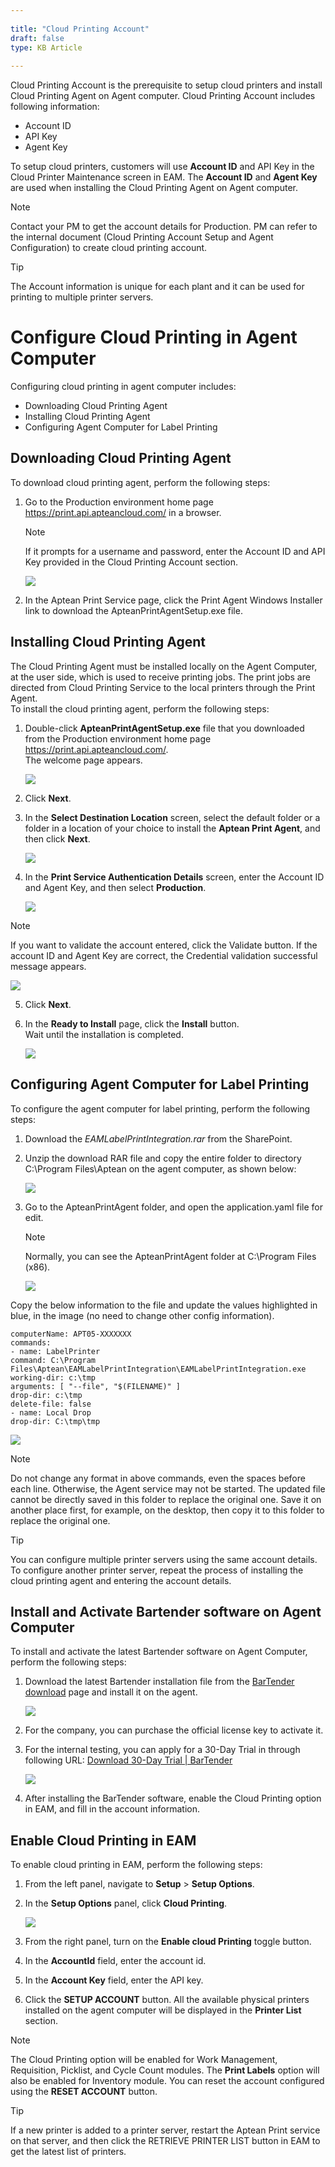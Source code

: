 ```yaml
---  
 
title: "Cloud Printing Account"  
draft: false 
type: KB Article
 
---
```


Cloud Printing Account is the prerequisite to setup cloud printers and install Cloud Printing Agent
on Agent computer. Cloud Printing Account includes following information:
* Account ID
* API Key
* Agent Key  

To setup cloud printers, customers will use **Account ID** and API Key in the Cloud Printer
Maintenance screen in EAM. The **Account ID** and **Agent Key** are used when installing the Cloud
Printing Agent on Agent computer.

> [!Note]  
> Contact your PM to get the account details for Production. PM can refer to the
internal document (Cloud Printing Account Setup and Agent Configuration) to create
cloud printing account.

> [!Tip]  
>The Account information is unique for each plant and it can be used for printing to
multiple printer servers.


# Configure Cloud Printing in Agent Computer

Configuring cloud printing in agent computer includes:
* Downloading Cloud Printing Agent
* Installing Cloud Printing Agent
* Configuring Agent Computer for Label Printing

## Downloading Cloud Printing Agent

To download cloud printing agent, perform the following steps:
1. Go to the Production environment home page <https://print.api.apteancloud.com/> in a
browser.

    > [!Note]  
    > If it prompts for a username and password, enter the Account ID and API Key
provided in the Cloud Printing Account section.

    ![](../assets/kb-articles/Cloud_Print/CP4.jpg)

2. In the Aptean Print Service page, click the Print Agent Windows Installer link to download
the ApteanPrintAgentSetup.exe file.


## Installing Cloud Printing Agent

The Cloud Printing Agent must be installed locally on the Agent Computer, at the user side, which
is used to receive printing jobs. The print jobs are directed from Cloud Printing Service to the local
printers through the Print Agent.  
To install the cloud printing agent, perform the following steps:

1. Double-click **ApteanPrintAgentSetup.exe** file that you downloaded from the Production
environment home page <https://print.api.apteancloud.com/>.  
The welcome page appears.

    ![](../assets//kb-articles/Cloud_Print/CP5.jpg)

2. Click **Next**.
3. In the **Select Destination Location** screen, select the default folder or a folder in a location
of your choice to install the **Aptean Print Agent**, and then click **Next**.

    ![](../assets/kb-articles/Cloud_Print/CP6.jpg)

4. In the **Print Service Authentication Details** screen, enter the Account ID and Agent Key,
and then select **Production**.

    ![](../assets/kb-articles/Cloud_Print/CP7.jpg)

> [!Note]  
> If you want to validate the account entered, click the Validate button. If the
account ID and Agent Key are correct, the Credential validation successful message
appears.

![](../assets/kb-articles/Cloud_Print/CP8.jpg)

5. Click **Next**.

6. In the **Ready to Install** page, click the **Install** button.  
Wait until the installation is completed.

    ![](../assets/kb-articles/Cloud_Print/CP9.jpg)


## Configuring Agent Computer for Label Printing

To configure the agent computer for label printing, perform the following steps:
1. Download the *EAMLabelPrintIntegration.rar* from the SharePoint.

2. Unzip the download RAR file and copy the entire folder to directory C:\Program Files\Aptean
on the agent computer, as shown below:

    ![](../assets/kb-articles/Cloud_Print/CP10.jpg)

3. Go to the ApteanPrintAgent folder, and open the application.yaml file for edit.

    > [!Note]  
    > Normally, you can see the ApteanPrintAgent folder at C:\Program Files
    (x86). 

    ![](../assets/kb-articles/Cloud_Print/CP11.jpg) 

Copy the below information to the file and update the values highlighted in blue, in the image (no
need to change other config information).  

    computerName: APT05-XXXXXXX  
    commands:  
    - name: LabelPrinter
    command: C:\Program Files\Aptean\EAMLabelPrintIntegration\EAMLabelPrintIntegration.exe  
    working-dir: c:\tmp  
    arguments: [ "--file", "$(FILENAME)" ]  
    drop-dir: c:\tmp  
    delete-file: false  
    - name: Local Drop  
    drop-dir: C:\tmp\tmp  


![](../assets/kb-articles/Cloud_Print/CP12.jpg)

> [!Note]  
> Do not change any format in above commands, even the spaces before each line.
Otherwise, the Agent service may not be started.
The updated file cannot be directly saved in this folder to replace the original one. Save it on
another place first, for example, on the desktop, then copy it to this folder to replace the
original one.

> [!Tip]  
> You can configure multiple printer servers using the same account details. To configure another printer server, repeat the process of installing the cloud printing agent and
entering the account details.


## Install and Activate Bartender software on Agent Computer


To install and activate the latest Bartender software on Agent Computer, perform the following
steps:
1. Download the latest Bartender installation file from the [BarTender download](https://portal.seagullscientific.com/downloads/bartender) page and install it on the agent.

    ![](../assets/kb-articles/Cloud_Print/CP13.jpg)

2. For the company, you can purchase the official license key to activate it.
3. For the internal testing, you can apply for a 30-Day Trial in through following URL:
[Download 30-Day Trial | BarTender](https://www.seagullscientific.com/30-day-trial/) 

    ![](../assets/kb-articles/Cloud_Print/CP14.jpg)


4. After installing the BarTender software, enable the Cloud Printing option in EAM, and fill in the
account information.


## Enable Cloud Printing in EAM

To enable cloud printing in EAM, perform the following steps:
1. From the left panel, navigate to **Setup** > **Setup Options**.

2. In the **Setup Options** panel, click **Cloud Printing**.

    ![](../assets/kb-articles/Cloud_Print/CP15.jpg)

3. From the right panel, turn on the **Enable cloud Printing** toggle button.

4. In the **AccountId** field, enter the account id.

5. In the **Account Key** field, enter the API key.

6. Click the **SETUP ACCOUNT** button. All the available physical printers installed on the agent
computer will be displayed in the **Printer List** section.

> [!Note]  
> The Cloud Printing option will be enabled for Work Management, Requisition, Picklist, and
Cycle Count modules. The **Print Labels** option will also be enabled for Inventory module.
You can reset the account configured using the **RESET ACCOUNT** button.

> [!Tip]  
> If a new printer is added to a printer server, restart the Aptean Print service on that
server, and then click the RETRIEVE PRINTER LIST button in EAM to get the latest list of
printers.

